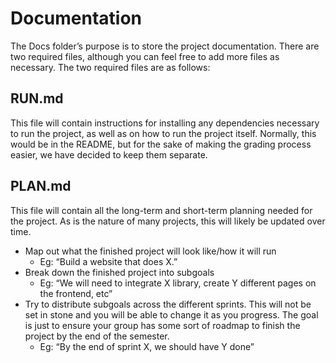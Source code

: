 # Documentation

The Docs folder’s purpose is to store the project documentation. There are two required files, although you can feel free to add more files as necessary. The two required files are as follows:
## RUN.md
This file will contain instructions for installing any dependencies necessary to run the project, as well as on how to run the project itself. 
Normally, this would be in the README, but for the sake of making the grading process easier, we have decided to keep them separate.
## PLAN.md
This file will contain all the long-term and short-term planning needed for the project. As is the nature of many projects, this will likely be updated over time.
- Map out what the finished project will look like/how it will run
    - Eg: “Build a website that does X.”
- Break down the finished project into subgoals
    - Eg: “We will need to integrate X library, create Y different pages on the frontend, etc”
- Try to distribute subgoals across the different sprints. This will not be set in stone and you will be able to change it as you progress. The goal is just to ensure your group has some sort of roadmap to finish the project by the end of the semester.
    - Eg: “By the end of sprint X, we should have Y done”
